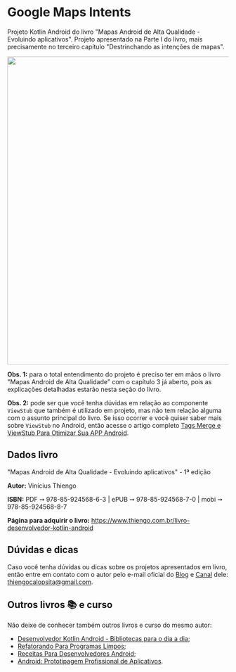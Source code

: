 # Google Maps Intents

Projeto Kotlin Android do livro "Mapas Android de Alta Qualidade - Evoluindo aplicativos". Projeto apresentado na Parte I do livro, mais precisamente no terceiro capítulo "Destrinchando as intenções de mapas".

<img src="https://www.thiengo.com.br/img/livro/mapas-android-de-alta-qualidade-evoluindo-aplicativos/github/parte-1-github.png" width="700">

**Obs. 1:** para o total entendimento do projeto é preciso ter em mãos o livro "Mapas Android de Alta Qualidade" com o capítulo 3 já aberto, pois as explicações detalhadas estarão nesta seção do livro.

**Obs. 2:** pode ser que você tenha dúvidas em relação ao componente `ViewStub` que também é utilizado em projeto, mas não tem relação alguma com o assunto principal do livro. Se isso ocorrer e você quiser saber mais sobre `ViewStub` no Android, então acesse o artigo completo [Tags Merge e ViewStub Para Otimizar Sua APP Android](https://www.thiengo.com.br/tags-merge-e-viewstub-para-otimizar-sua-app-android).

## Dados livro

"Mapas Android de Alta Qualidade - Evoluindo aplicativos" - 1ª edição

**Autor:** Vinícius Thiengo

**ISBN:** PDF ➙ 978-85-924568-6-3 | ePUB ➙ 978-85-924568-7-0 | mobi ➙ 978-85-924568-8-7

**Página para adquirir o livro:** https://www.thiengo.com.br/livro-desenvolvedor-kotlin-android

## Dúvidas e dicas

Caso você tenha dúvidas ou dicas sobre os projetos apresentados em livro, então entre em contato com o autor pelo e-mail oficial do [Blog](https://www.thiengo.com.br) e [Canal](https://www.youtube.com/user/thiengoCalopsita) dele: thiengocalopsita@gmail.com.

## Outros livros 📚 e curso

Não deixe de conhecer também outros livros e curso do mesmo autor:

- [Desenvolvedor Kotlin Android - Bibliotecas para o dia a dia](https://www.thiengo.com.br/livro-desenvolvedor-kotlin-android);
- [Refatorando Para Programas Limpos](https://www.thiengo.com.br/livro-refatorando-para-programas-limpos);
- [Receitas Para Desenvolvedores Android](https://www.thiengo.com.br/livro-receitas-para-desenvolvedores-android);
- [Android: Prototipagem Profissional de Aplicativos](https://www.udemy.com/course/android-prototipagem-profissional-de-aplicativos/?locale=pt_BR&persist_locale=).
